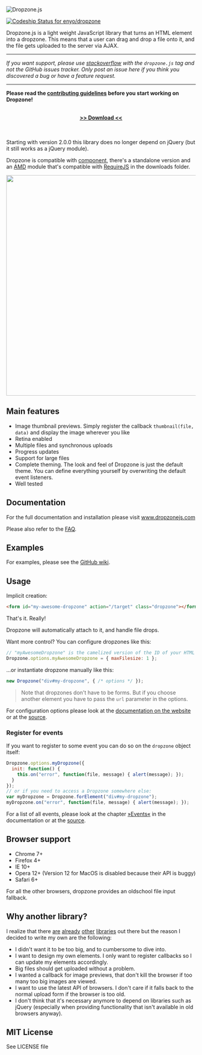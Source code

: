 <img alt="Dropzone.js" src="http://www.dropzonejs.com/images/new-logo.svg" />

[ ![Codeship Status for enyo/dropzone](https://codeship.com/projects/3fc90800-74e0-0132-38ce-22ab3bab314c/status?branch=master)](https://codeship.com/projects/55087)

Dropzone.js is a light weight JavaScript library that turns an HTML element into a dropzone.
This means that a user can drag and drop a file onto it, and the file gets uploaded to the server via AJAX.

* * *

_If you want support, please use [stackoverflow](http://stackoverflow.com/) with the `dropzone.js` tag and not the
GitHub issues tracker. Only post an issue here if you think you discovered a bug or have a feature request._

* * *

**Please read the [contributing guidelines](CONTRIBUTING.md) before you start working on Dropzone!**

<br>
<div align="center">
  <a href="https://github.com/enyo/dropzone/releases/latest"><strong>&gt;&gt; Download &lt;&lt;</strong></a>
</div>
<br>
<br>


Starting with version 2.0.0 this library does no longer depend on jQuery (but
it still works as a jQuery module).

Dropzone is compatible with [component](https://github.com/component/component),
there's a standalone version and an [AMD](https://github.com/amdjs/amdjs-api/wiki/AMD)
module that's compatible with [RequireJS](http://requirejs.org) in the downloads
folder.

<img slt="Dropzone Screenshot" width="585" src="http://i.imgur.com/Xf7QvVG.png" />



## Main features

- Image thumbnail previews. Simply register the callback `thumbnail(file, data)` and display the image wherever you like
- Retina enabled
- Multiple files and synchronous uploads
- Progress updates
- Support for large files
- Complete theming. The look and feel of Dropzone is just the default theme. You
  can define everything yourself by overwriting the default event listeners.
- Well tested

## Documentation

For the full documentation and installation please visit www.dropzonejs.com

Please also refer to the [FAQ](https://github.com/enyo/dropzone/wiki/FAQ).

## Examples

For examples, please see the [GitHub wiki](https://github.com/enyo/dropzone/wiki).

## Usage

Implicit creation:

```html
<form id="my-awesome-dropzone" action="/target" class="dropzone"></form>
```

That's it. Really!

Dropzone will automatically attach to it, and handle file drops.

Want more control? You can configure dropzones like this:

```js
// "myAwesomeDropzone" is the camelized version of the ID of your HTML element
Dropzone.options.myAwesomeDropzone = { maxFilesize: 1 };
```

...or instantiate dropzone manually like this:

```js
new Dropzone("div#my-dropzone", { /* options */ });
```

> Note that dropzones don't have to be forms. But if you choose another element you have to pass the `url` parameter in the options.

For configuration options please look at the [documentation on the website](http://www.dropzonejs.com/#configuration)
or at the [source](https://github.com/enyo/dropzone/blob/master/src/dropzone.coffee#L90).



### Register for events

If you want to register to some event you can do so on the `dropzone` object itself:

```js
Dropzone.options.myDropzone({
  init: function() {
    this.on("error", function(file, message) { alert(message); });
  }
});
// or if you need to access a Dropzone somewhere else:
var myDropzone = Dropzone.forElement("div#my-dropzone");
myDropzone.on("error", function(file, message) { alert(message); });
```

For a list of all events, please look at the chapter 
[»Events«](http://www.dropzonejs.com/#events) in the documentation
or at the [source](src/dropzone.coffee#L43).


## Browser support

- Chrome 7+
- Firefox 4+
- IE 10+
- Opera 12+ (Version 12 for MacOS is disabled because their API is buggy)
- Safari 6+

For all the other browsers, dropzone provides an oldschool file input fallback.

## Why another library?

I realize that there [are](http://valums.com/ajax-upload/) [already](http://tutorialzine.com/2011/09/html5-file-upload-jquery-php/) [other](http://code.google.com/p/html5uploader/) [libraries](http://blueimp.github.com/jQuery-File-Upload/) out there but the reason I decided to write my own are the following:

- I didn't want it to be too big, and to cumbersome to dive into.
- I want to design my own elements. I only want to register callbacks so I can update my elements accordingly.
- Big files should get uploaded without a problem.
- I wanted a callback for image previews, that don't kill the browser if too many too big images are viewed.
- I want to use the latest API of browsers. I don't care if it falls back to the normal upload form if the browser is too old.
- I don't think that it's necessary anymore to depend on libraries such as jQuery (especially when providing functionality that isn't available in old browsers anyway).

MIT License
-----------

See LICENSE file